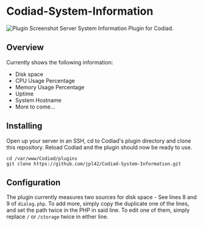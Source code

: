 # Codiad-System-Information
![Plugin Screenshot](https://github.com/jpl42/Codiad-System-Information/raw/master/screen.png "Plugin Screenshot")
Server System Information Plugin for Codiad. 

## Overview
Currently shows the following information:
 - Disk space
 - CPU Usage Percentage
 - Memory Usage Percentage
 - Uptime
 - System Hostname
 - More to come...

## Installing
Open up your server in an SSH, cd to Codiad's plugin directory and clone this repository. Reload Codiad and the plugin should now be ready to use.
```
cd /var/www/Codiad/plugins
git clone https://github.com/jpl42/Codiad-System-Information.git
```

## Configuration
The plugin currently measures two sources for disk space - See lines 8 and 9 of `dialog.php`. To add more, simply copy the duplicate one of the lines, and set the path twice in the PHP in said line. To edit one of them, simply replace `/` or `/storage` twice in either line.
